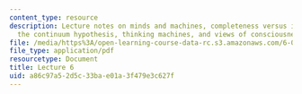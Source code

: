 ```yaml
---
content_type: resource
description: Lecture notes on minds and machines, completeness versus incompleteness,
  the continuum hypothesis, thinking machines, and views of consciousness.
file: /media/https%3A/open-learning-course-data-rc.s3.amazonaws.com/6-080-great-ideas-in-theoretical-computer-science-spring-2008/a86c97a52d5c33bae01a3f479e3c627f_lec6.pdf
file_type: application/pdf
resourcetype: Document
title: Lecture 6
uid: a86c97a5-2d5c-33ba-e01a-3f479e3c627f
---
```

